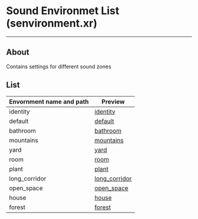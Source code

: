 # Sound Environmet List (senvironment.xr)

___

## About

Contains settings for different sound zones

## List

| Envornment name and path | Preview |
---|---|
| identity | [identity](sounds/default.flac) |
| default | [default](sounds/default.flac) |
| bathroom | [bathroom](sounds/bathroom.flac) |
| mountains | [mountains](sounds/mountains.flac) |
| yard | [yard](sounds/yard.flac) |
| room | [room](sounds/room.flac) |
| plant | [plant](sounds/plant.flac) |
| long_corridor | [long_corridor](sounds/long_corridor.flac) |
| open_space | [open_space](sounds/open_space.flac) |
| house | [house](sounds/house.flac) |
| forest | [forest](sounds/forest.flac) |
